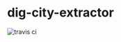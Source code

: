 # dig-city-extractor
![travis ci](https://travis-ci.org/usc-isi-i2/dig-city-extractor.svg?branch=master)
